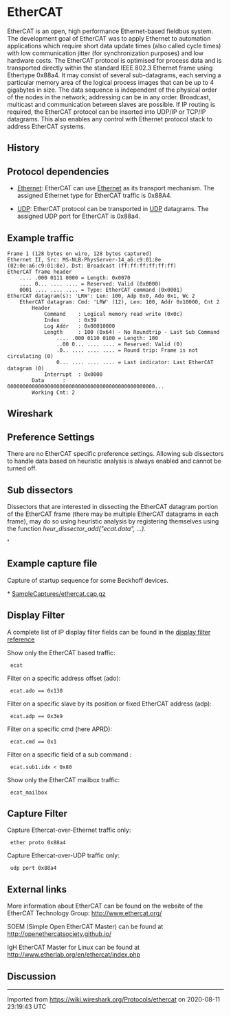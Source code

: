 # EtherCAT

EtherCAT is an open, high performance Ethernet-based fieldbus system. The development goal of EtherCAT was to apply Ethernet to automation applications which require short data update times (also called cycle times) with low communication jitter (for synchronization purposes) and low hardware costs. The EtherCAT protocol is optimised for process data and is transported directly within the standard IEEE 802.3 Ethernet frame using Ethertype 0x88a4. It may consist of several sub-datagrams, each serving a particular memory area of the logical process images that can be up to 4 gigabytes in size. The data sequence is independent of the physical order of the nodes in the network; addressing can be in any order. Broadcast, multicast and communication between slaves are possible. If IP routing is required, the EtherCAT protocol can be inserted into UDP/IP or TCP/IP datagrams. This also enables any control with Ethernet protocol stack to address EtherCAT systems.

## History

## Protocol dependencies

  - [Ethernet](/Ethernet): EtherCAT can use [Ethernet](/Ethernet) as its transport mechanism. The assigned Ethernet type for EtherCAT traffic is 0x88A4.

  - [UDP](/UDP): EtherCAT protocol can be transported in [UDP](/UDP) datagrams. The assigned UDP port for EtherCAT is 0x88a4.

## Example traffic

    Frame 1 (128 bytes on wire, 128 bytes captured)
    Ethernet II, Src: MS-NLB-PhysServer-14_a6:c9:01:8e (02:0e:a6:c9:01:8e), Dst: Broadcast (ff:ff:ff:ff:ff:ff)
    EtherCAT frame header
        .... .000 0111 0000 = Length: 0x0070
        .... 0... .... .... = Reserved: Valid (0x0000)
        0001 .... .... .... = Type: EtherCAT command (0x0001)
    EtherCAT datagram(s): 'LRW': Len: 100, Adp 0x0, Ado 0x1, Wc 2
        EtherCAT datagram: Cmd: 'LRW' (12), Len: 100, Addr 0x10000, Cnt 2
            Header
                Command    : Logical memory read write (0x0c)
                Index      : 0x39
                Log Addr   : 0x00010000
                Length     : 100 (0x64) - No Roundtrip - Last Sub Command
                    .... .000 0110 0100 = Length: 100
                    ..00 0... .... .... = Reserved: Valid (0)
                    .0.. .... .... .... = Round trip: Frame is not circulating (0)
                    0... .... .... .... = Last indicator: Last EtherCAT datagram (0)
                Interrupt  : 0x0000
            Data      : 000000000000000000000000000000000000000000000000...
            Working Cnt: 2

## Wireshark

## Preference Settings

There are no EtherCAT specific preference settings. Allowing sub dissectors to handle data based on heuristic analysis is always enabled and cannot be turned off.

## Sub dissectors

Dissectors that are interested in dissecting the EtherCAT datagram portion of the EtherCAT frame (there may be multiple EtherCAT datagrams in each frame), may do so using heuristic analysis by registering themselves using the function *heur\_dissector\_add("ecat.data", ...).*

**'**

## Example capture file

Capture of startup sequence for some Beckhoff devices.

\* [SampleCaptures/ethercat.cap.gz](uploads/__moin_import__/attachments/SampleCaptures/ethercat.cap.gz)

## Display Filter

A complete list of IP display filter fields can be found in the [display filter reference](http://www.wireshark.org/docs/dfref/e/ethercat.html)

Show only the EtherCAT based traffic:

``` 
 ecat
```

Filter on a specific address offset (ado):

``` 
 ecat.ado == 0x130
```

Filter on a specific slave by its position or fixed EtherCAT address (adp):

``` 
 ecat.adp == 0x3e9
```

Filter on a specific cmd (here APRD):

``` 
 ecat.cmd == 0x1
```

Filter on a specific field of a sub command :

``` 
 ecat.sub1.idx < 0x80
```

Show only the EtherCAT mailbox traffic:

``` 
 ecat_mailbox
```

## Capture Filter

Capture Ethercat-over-Ethernet traffic only:

``` 
 ether proto 0x88a4 
```

Capture Ethercat-over-UDP traffic only:

``` 
 udp port 0x88a4 
```

## External links

More information about EtherCAT can be found on the website of the EtherCAT Technology Group: <http://www.ethercat.org/>

SOEM (Simple Open EtherCAT Master) can be found at <http://openethercatsociety.github.io/>

IgH EtherCAT Master for Linux can be found at <http://www.etherlab.org/en/ethercat/index.php>

## Discussion

</strong>

</p>

---

Imported from https://wiki.wireshark.org/Protocols/ethercat on 2020-08-11 23:19:43 UTC
